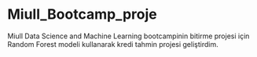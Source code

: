 # Miull_Bootcamp_proje
Miull Data Science and Machine Learning bootcampinin bitirme projesi için Random Forest modeli kullanarak kredi tahmin projesi geliştirdim.  
